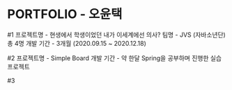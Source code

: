 # PORTFOLIO - 오윤택

#1
프로젝트명 - 현생에서 학생이었던 내가 이세계에선 의사?
팀명 - JVS (자바소년단) 총 4명
개발 기간 - 3개월 (2020.09.15 ~ 2020.12.18)

#2
프로젝트명 - Simple Board
개발 기간 - 약 한달
Spring을 공부하며 진행한 실습 프로젝트

#3
